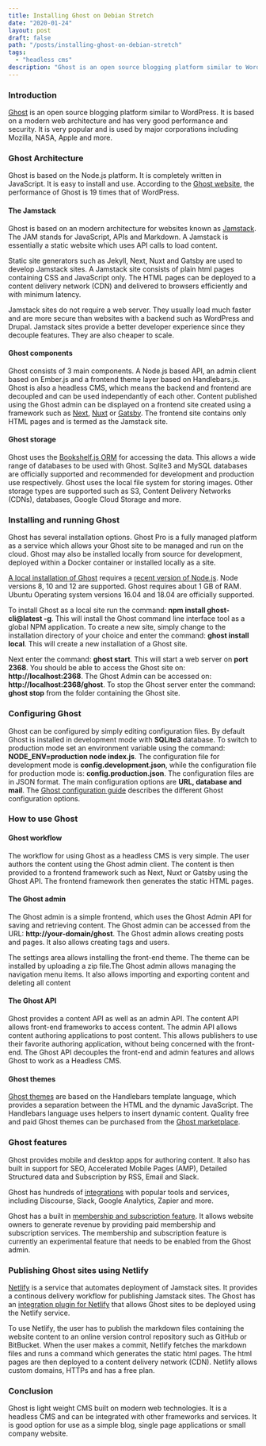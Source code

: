 ```yaml
---
title: Installing Ghost on Debian Stretch
date: "2020-01-24"
layout: post
draft: false
path: "/posts/installing-ghost-on-debian-stretch"
tags:
  - "headless cms"
description: "Ghost is an open source blogging platform similar to WordPress. It is based on a modern web architecture and has very good performance and security. It is very popular and is used by major corporations including Mozilla, NASA, Apple and more."
---
```


### Introduction
[Ghost](https://en.wikipedia.org/wiki/Ghost_(blogging_platform)) is an open source blogging platform similar to WordPress. It is based on a modern web architecture and has very good performance and security. It is very popular and is used by major corporations including Mozilla, NASA, Apple and more.

### Ghost Architecture
Ghost is based on the Node.js platform. It is completely written in JavaScript. It is easy to install and use. According to the [Ghost website](https://ghost.org/), the performance of Ghost is 19 times that of WordPress.

#### The Jamstack
Ghost is based on an modern architecture for websites known as [Jamstack](https://jamstack.org/). The JAM stands for JavaScript, APIs and Markdown. A Jamstack is essentially a static website which uses API calls to load content.

Static site generators such as Jekyll, Next, Nuxt and Gatsby are used to develop Jamstack sites. A Jamstack site consists of plain html pages containing CSS and JavaScript only. The HTML pages can be deployed to a content delivery network (CDN) and delivered to browsers efficiently and with minimum latency.

Jamstack sites do not require a web server. They usually load much faster and are more secure than websites with a backend such as WordPress and Drupal. Jamstack sites provide a better developer experience since they decouple features. They are also cheaper to scale.

#### Ghost components
Ghost consists of 3 main components. A Node.js based API, an admin client based on Ember.js and a frontend theme layer based on Handlebars.js. Ghost is also a headless CMS, which means the backend and frontend are decoupled and can be used independantly of each other. Content published using the Ghost admin can be displayed on a frontend site created using a framework such as [Next](https://nextjs.org/), [Nuxt](https://nuxtjs.org/) or [Gatsby](https://www.gatsbyjs.org/). The frontend site contains only HTML pages and is termed as the Jamstack site.

#### Ghost storage
Ghost uses the [Bookshelf.js ORM](http://bookshelfjs.org/) for accessing the data. This allows a wide range of databases to be used with Ghost. Sqlite3 and MySQL databases are officially supported and recommended for development and production use respectively. Ghost uses the local file system for storing images. Other storage types are supported such as S3, Content Delivery Networks (CDNs), databases, Google Cloud Storage and more.

### Installing and running Ghost
Ghost has several installation options. Ghost Pro is a fully managed platform as a service which allows your Ghost site to be managed and run on the cloud. Ghost may also be installed locally from source for development, deployed within a Docker container or installed locally as a site.

[A local installation of Ghost](https://ghost.org/docs/install/local/) requires a [recent version of Node.js](https://ghost.org/faq/node-versions/). Node versions 8, 10 and 12 are supported. Ghost requires about 1 GB of RAM. Ubuntu Operating system versions 16.04 and 18.04 are officially supported.

To install Ghost as a local site run the command: **npm install ghost-cli@latest -g**. This will install the Ghost command line interface tool as a global NPM application. To create a new site, simply change to the installation directory of your choice and enter the command: **ghost install local**. This will create a new installation of a Ghost site.

Next enter the command: **ghost start**. This will start a web server on **port 2368**. You should be able to access the Ghost site on: **http://localhost:2368**. The Ghost Admin can be accessed on: **http://localhost:2368/ghost**. To stop the Ghost server enter the command: **ghost stop** from the folder containing the Ghost site.

### Configuring Ghost
Ghost can be configured by simply editing configuration files. By default Ghost is installed in development mode with **SQLite3** database. To switch to production mode set an environment variable using the command: **NODE_ENV=production node index.js**. The configuration file for development mode is **config.development.json**, while the configuration file for production mode is: **config.production.json**. The configuration files are in JSON format. The main configuration options are **URL, database and mail**. The [Ghost configuration guide](https://ghost.org/docs/concepts/config/) describes the different Ghost configuration options.

### How to use Ghost

#### Ghost workflow
The workflow for using Ghost as a headless CMS is very simple. The user authors the content using the Ghost admin client. The content is then provided to a frontend framework such as Next, Nuxt or Gatsby using the Ghost API. The frontend framework then generates the static HTML pages.

#### The Ghost admin
The Ghost admin is a simple frontend, which uses the Ghost Admin API for saving and retrieving content. The Ghost admin can be accessed from the URL: **http://your-domain/ghost**. The Ghost admin allows creating posts and pages. It also allows creating tags and users.

The settings area allows installing the front-end theme. The theme can be installed by uploading a zip file.The Ghost admin allows managing the navigation menu items. It also allows importing and exporting content and deleting all content

#### The Ghost API
Ghost provides a content API as well as an admin API. The content API allows front-end frameworks to access content. The admin API allows content authoring applications to post content. This allows publishers to use their favorite authoring application, without being concerned with the front-end. The Ghost API decouples the front-end and admin features and allows Ghost to work as a Headless CMS.

#### Ghost themes
[Ghost themes](https://ghost.org/docs/api/v3/handlebars-themes/) are based on the Handlebars template language, which provides a separation between the HTML and the dynamic JavaScript. The Handlebars language uses helpers to insert dynamic content. Quality free and paid Ghost themes can be purchased from the [Ghost marketplace](https://ghost.org/marketplace/).

### Ghost features
Ghost provides mobile and desktop apps for authoring content. It also has built in support for SEO, Accelerated Mobile Pages (AMP), Detailed Structured data and Subscription by RSS, Email and Slack.

Ghost has hundreds of [integrations](https://ghost.org/integrations/) with popular tools and services, including Discourse, Slack, Google Analytics, Zapier and more.

Ghost has a built in [membership and subscription feature](https://ghost.org/members/). It allows website owners to generate revenue by providing paid membership and subscription services. The membership and subscription feature is currently an experimental feature that needs to be enabled from the Ghost admin.

### Publishing Ghost sites using Netlify
[Netlify](https://www.netlify.com/) is a service that automates deployment of Jamstack sites. It provides a continous delivery workflow for publishing Jamstack sites. The Ghost has an [integration plugin for Netlify](https://ghost.org/integrations/netlify/) that allows Ghost sites to be deployed using the Netlify service.

To use Netlify, the user has to publish the markdown files containing the website content to an online version control repository such as GitHub or BitBucket. When the user makes a commit, Netlify fetches the markdown files and runs a command which generates the static html pages. The html pages are then deployed to a content delivery network (CDN). Netlify allows custom domains, HTTPs and has a free plan.

### Conclusion
Ghost is light weight CMS built on modern web technologies. It is a headless CMS and can be integrated with other frameworks and services. It is good option for use as a simple blog, single page applications or small company website.
